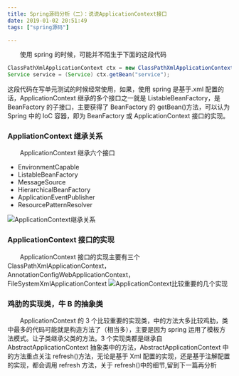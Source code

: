 ```yaml
---
title: Spring源码分析（二）：说说ApplicationContext接口
date: 2019-01-02 20:51:49
tags: ["spring源码"]

---
```


&emsp;&emsp;使用 spring 的时候，可能并不陌生于下面的这段代码

```java
ClassPathXmlApplicationContext ctx = new ClassPathXmlApplicationContext("/org/springframework/context/support/test/context*.xml"，"other.xml");
Service service = (Service) ctx.getBean("service");
```

这段代码在写单元测试的时候经常使用，如果，使用 spring 是基于.xml 配置的话，ApplicationContext 继承的多个接口之一就是 ListableBeanFactory，是 BeanFactory 的子接口，主要获得了 BeanFactory 的 getBean()方法，可以认为 Spring 中的 IoC 容器，即为 BeanFactory 或 ApplicationContext 接口的实现。

<!--more-->

### AppliationContext 继承关系

&emsp;&emsp;ApplicationContext 继承六个接口

- EnvironmentCapable
- ListableBeanFactory
- MessageSource
- HierarchicalBeanFactory
- ApplicationEventPublisher
- ResourcePatternResolver

![ApplicationContext继承关系](https://bj.bcebos.com/v1/alertcode-blog/Spring源码分析（二）：说说ApplicationContext接口/ApplicationContext继承关系.png)

### ApplicationContext 接口的实现

&emsp;&emsp;ApplicationContext 接口的实现主要有三个 ClassPathXmlApplicationContext，AnnotationConfigWebApplicationContext，FileSystemXmlApplicationContext
![ApplicationContext比较重要的几个实现](https://bj.bcebos.com/v1/alertcode-blog/Spring源码分析（二）：说说ApplicationContext接口/ApplicationContext比较重要的几个实现.png)

### 鸡肋的实现类，牛 B 的抽象类

&emsp;&emsp;ApplicationContext 的 3 个比较重要的实现类，中的方法大多比较鸡肋，类中最多的代码可能就是构造方法了（相当多），主要是因为 spring 运用了模板方法模式。让子类继承父类的方法。3 个实现类都是继承自 AbstractApplicationContext 抽象类中的方法，AbstractApplicationContext 中的方法重点关注 refresh()方法，无论是基于 Xml 配置的实现，还是基于注解配置的实现，都会调用 refresh 方法，关于 refresh()中的细节,留到下一篇再分析

